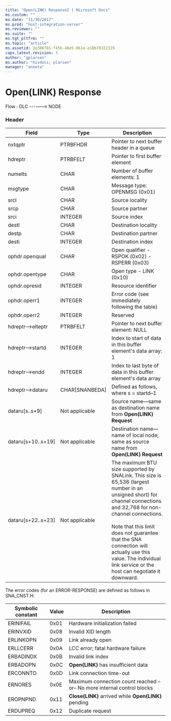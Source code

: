 ```yaml
---
title: "Open(LINK) Response2 | Microsoft Docs"
ms.custom: ""
ms.date: "11/30/2017"
ms.prod: "host-integration-server"
ms.reviewer: ""
ms.suite: ""
ms.tgt_pltfrm: ""
ms.topic: "article"
ms.assetid: 2e386f81-f45b-40e5-861e-e10b70322329
caps.latest.revision: 3
author: "gplarsen"
ms.author: "hisdocs; plarsen"
manager: "anneta"
---
```

# Open(LINK) Response
Flow : DLC ------> NODE  

### Header  

|Field|Type|Description|  
|-----------|----------|-----------------|  
|nxtqptr|PTRBFHDR|Pointer to next buffer header in a queue|  
|hdreptr|PTRBFELT|Pointer to first buffer element|  
|numelts|CHAR|Number of buffer elements: 1|  
|msgtype|CHAR|Message type: OPENMSG (0x01)|  
|srcl|CHAR|Source locality|  
|srcp|CHAR|Source partner|  
|srci|INTEGER|Source index|  
|destl|CHAR|Destination locality|  
|destp|CHAR|Destination partner|  
|desti|INTEGER|Destination index|  
|ophdr.openqual|CHAR|Open qualifier  - RSPOK (0x02)  - RSPERR (0x03)|  
|ophdr.opentype|CHAR|Open type  - LINK (0x10)|  
|ophdr.opresid|INTEGER|Resource identifier|  
|ophdr.operr1|INTEGER|Error code (see immediately following the table)|  
|ophdr.operr2|INTEGER|Reserved|  
|hdreptr–>elteptr|PTRBFELT|Pointer to next buffer element: NULL|  
|hdreptr–>startd|INTEGER|Index to start of data in this buffer element's data array: 1|  
|hdreptr–>endd|INTEGER|Index to last byte of data in this buffer element's data array|  
|hdreptr–>dataru|CHAR[SNANBEDA]|Defined as follows, where s = startd–1|  
|dataru[s..s+9]|Not applicable|Source name—same as destination name from **Open(LINK) Request**|  
|dataru[s+10..s+19]|Not applicable|Destination name—name of local node; same as source name from **Open(LINK) Request**|  
|dataru[s+22..s+23]|Not applicable|The maximum BTU size supported by SNALink. This size is 65,536 (largest number in an unsigned short) for channel connections and 32,768 for non-channel connections.<br /><br /> Note that this limit does not guarantee that the SNA connection will actually use this value. The individual link service or the host can negotiate it downward.|  

 The error codes (for an ERROR-RESPONSE) are defined as follows in SNA_CNST.H:  


| Symbolic constant | Value |                                        Description                                         |
|-------------------|-------|--------------------------------------------------------------------------------------------|
|     ERINIFAIL     | 0x01  |                               Hardware initialization failed                               |
|     ERINVXID      | 0x08  |                                     Invalid XID length                                     |
|     ERLINKOPN     | 0x09  |                                     Link already open                                      |
|     ERLLCERR      | 0x0A  |                             LCC error; fatal hardware failure                              |
|     ERBADINDX     | 0x0B  |                                     Invalid link index                                     |
|     ERBADOPN      | 0x0C  |                     <strong>Open(LINK)</strong> has insufficient data                      |
|     ERCONNTO      | 0x0D  |                                  Link connection time-out                                  |
|      ERNORES      | 0x0E  | Maximum connection count reached                      –or– No more internal control blocks |
|     EROPNPND      | 0x11  |       <strong>Close(LINK)</strong> arrived while <strong>Open(LINK)</strong> pending       |
|     ERDUPREQ      | 0x12  |                                     Duplicate request                                      |

